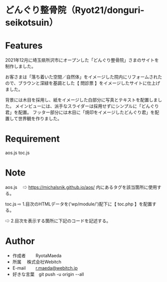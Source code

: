 # どんぐり整骨院（Ryot21/donguri-seikotsuin）
 
# Features
 
2021年12月に埼玉県所沢市にオープンした「どんぐり整骨院」さまのサイトを制作しました。

お客さまは「落ち着いた空間／自然体」をイメージした院内にリフォームされたので、ブラウンと深緑を基調とした【 問診票 】をイメージしたサイトに仕上げました。

背景には木目を採用し、紙をイメージした白部分に写真とテキストを配置しました。
メインビューには、派手なスライダーは採用せずにシンプルに「どんぐり君」を配置。
フッター部分には木目に「焼印をイメージしたどんぐり君」を配置して世界観を作りました。
 
# Requirement
 

aos.js
toc.js
 
 
# Note
 
aos.js
　⇨ https://michalsnik.github.io/aos/ 内にあるタグを該当箇所に使用する。

toc.js
 ⇨ 1.目次のHTMLデータを('wp/module/')配下に【 toc.php 】を配置する。
 
 ⇨ 2.目次を表示する箇所に下記のコードを記述する。
     <?php get_template_part('module/toc'); ?>


# Author
 
* 作成者  　　RyotaMaeda
* 所属     　株式会社Webitch
* E-mail　 　r.maeda@webitch.jp
* 好きな言葉　git push -u origin --all
